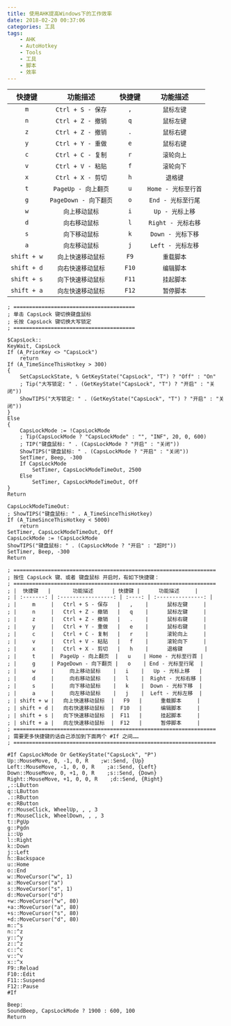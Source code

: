```yaml
---
title: 使用AHK提高Windows下的工作效率
date: 2018-02-20 00:37:06
categories: 工具
tags:
    - AHK
    - AutoHotkey
    - Tools
    - 工具
    - 脚本
    - 效率
---
```


|   快捷键    |        功能描述       | 快捷键 |       功能描述      |
| :---------: | :-------------------: | :----: | :-----------------: |
|     `m`     |   `Ctrl + S - 保存`   |  `,`   |      `鼠标左键`     |
|     `n`     |   `Ctrl + Z - 撤销`   |  `q`   |      `鼠标左键`     |
|     `z`     |   `Ctrl + Z - 撤销`   |  `.`   |      `鼠标右键`     |
|     `y`     |   `Ctrl + Y - 重做`   |  `e`   |      `鼠标右键`     |
|     `c`     |   `Ctrl + C - 复制`   |  `r`   |      `滚轮向上`     |
|     `v`     |   `Ctrl + V - 粘贴`   |  `f`   |      `滚轮向下`     |
|     `x`     |   `Ctrl + X - 剪切`   |  `h`   |      `退格键`       |
|     `t`     |  `PageUp - 向上翻页`  |  `u`   | `Home - 光标至行首` |
|     `g`     | `PageDown - 向下翻页` |  `o`   | `End - 光标至行尾`  |
|     `w`     |     `向上移动鼠标`    |  `i`   |   `Up - 光标上移`   |
|     `d`     |     `向右移动鼠标`    |  `l`   |  `Right - 光标右移` |
|     `s`     |     `向下移动鼠标`    |  `k`   |  `Down - 光标下移`  |
|     `a`     |     `向左移动鼠标`    |  `j`   |  `Left - 光标左移`  |
| `shift + w` |   `向上快速移动鼠标`  |  `F9`  |      `重载脚本`     |
| `shift + d` |   `向右快速移动鼠标`  | `F10`  |      `编辑脚本`     |
| `shift + s` |   `向下快速移动鼠标`  | `F11`  |      `挂起脚本`     |
| `shift + a` |   `向左快速移动鼠标`  | `F12`  |      `暂停脚本`     |

<!-- more -->

```autohotkey
; =======================================
; 单击 CapsLock 键切换键盘鼠标
; 长按 CapsLock 键切换大写锁定
; =======================================

$CapsLock::
KeyWait, CapsLock
If (A_PriorKey <> "CapsLock")
    return
If (A_TimeSinceThisHotkey > 300)
{
    SetCapsLockState, % GetKeyState("CapsLock", "T") ? "Off" : "On"
    ; Tip("大写锁定: " . (GetKeyState("CapsLock", "T") ? "开启" : "关闭"))
    ShowTIPS("大写锁定: " . (GetKeyState("CapsLock", "T") ? "开启" : "关闭"))
}
Else
{
    CapsLockMode := !CapsLockMode
    ; Tip(CapsLockMode ? "CapsLockMode" : "", "INF", 20, 0, 600)
    ; TIP("键盘鼠标: " . (CapsLockMode ? "开启" : "关闭"))
    ShowTIPS("键盘鼠标: " . (CapsLockMode ? "开启" : "关闭"))
    SetTimer, Beep, -300
    If CapsLockMode
        SetTimer, CapsLockModeTimeOut, 2500
    Else
        SetTimer, CapsLockModeTimeOut, Off
}
Return

CapsLockModeTimeOut:
; ShowTIPS("键盘鼠标: " . A_TimeSinceThisHotkey)
If (A_TimeSinceThisHotkey < 5000)
    return
SetTimer, CapsLockModeTimeOut, Off
CapsLockMode := !CapsLockMode
ShowTIPS("键盘鼠标: " . (CapsLockMode ? "开启" : "超时"))
SetTimer, Beep, -300
Return

; =================================================================
; 按住 CapsLock 键、或者 键盘鼠标 开启时，有如下快捷键：
; =================================================================
; |  快捷键   |       功能描述      | 快捷键 |      功能描述     |
; | :-------: | :-----------------: | :----: | :---------------: |
; |     m     |   Ctrl + S - 保存   |   ,    |      鼠标左键     |
; |     n     |   Ctrl + Z - 撤销   |   q    |      鼠标左键     |
; |     z     |   Ctrl + Z - 撤销   |   .    |      鼠标右键     |
; |     y     |   Ctrl + Y - 重做   |   e    |      鼠标右键     |
; |     c     |   Ctrl + C - 复制   |   r    |      滚轮向上     |
; |     v     |   Ctrl + V - 粘贴   |   f    |      滚轮向下     |
; |     x     |   Ctrl + X - 剪切   |   h    |      退格键       |
; |     t     |  PageUp - 向上翻页  |   u    | Home - 光标至行首 |
; |     g     | PageDown - 向下翻页 |   o    | End - 光标至行尾  |
; |     w     |     向上移动鼠标    |   i    |   Up - 光标上移   |
; |     d     |     向右移动鼠标    |   l    |  Right - 光标右移 |
; |     s     |     向下移动鼠标    |   k    |  Down - 光标下移  |
; |     a     |     向左移动鼠标    |   j    |  Left - 光标左移  |
; | shift + w |   向上快速移动鼠标  |   F9   |      重载脚本     |
; | shift + d |   向右快速移动鼠标  |  F10   |      编辑脚本     |
; | shift + s |   向下快速移动鼠标  |  F11   |      挂起脚本     |
; | shift + a |   向左快速移动鼠标  |  F12   |      暂停脚本     |
; =================================================================
; 需要更多快捷键的话自己添加到下面两个 #If 之间……
; =================================================================

#If CapsLockMode Or GetKeyState("CapsLock", "P")
Up::MouseMove, 0, -1, 0, R    ;w::Send, {Up}
Left::MouseMove, -1, 0, 0, R    ;a::Send, {Left}
Down::MouseMove, 0, +1, 0, R    ;s::Send, {Down}
Right::MouseMove, +1, 0, 0, R    ;d::Send, {Right}
,::LButton
q::LButton
.::RButton
e::RButton
r::MouseClick, WheelUp, , , 3
f::MouseClick, WheelDown, , , 3
t::PgUp
g::Pgdn
i::Up
l::Right
k::Down
j::Left
h::Backspace
u::Home
o::End
w::MoveCursor("w", 1)
a::MoveCursor("a")
s::MoveCursor("s", 1)
d::MoveCursor("d")
+w::MoveCursor("w", 80)
+a::MoveCursor("a", 80)
+s::MoveCursor("s", 80)
+d::MoveCursor("d", 80)
m::^s
n::^z
y::^y
z::^z
c::^c
v::^v
x::^x
F9::Reload
F10::Edit
F11::Suspend
F12::Pause
#If

Beep:
SoundBeep, CapsLockMode ? 1900 : 600, 100
Return
```

